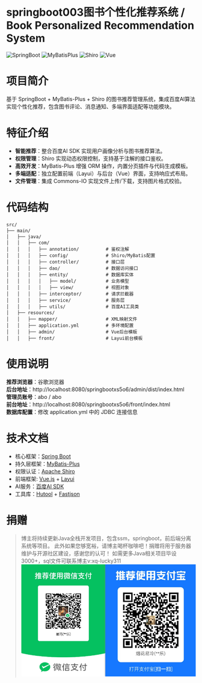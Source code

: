 # springboot003图书个性化推荐系统 / Book Personalized Recommendation System

![SpringBoot](https://img.shields.io/badge/SpringBoot-2.x-brightgreen)
![MyBatisPlus](https://img.shields.io/badge/MyBatisPlus-2.3-orange)
![Shiro](https://img.shields.io/badge/Shiro-1.3.2-blue)
![Vue](https://img.shields.io/badge/Vue-2.x-4fc08d)

# 项目简介  
基于 SpringBoot + MyBatis-Plus + Shiro 的图书推荐管理系统，集成百度AI算法实现个性化推荐，包含图书评论、消息通知、多端界面适配等功能模块。

# 特征介绍  
- ​**智能推荐**：整合百度AI SDK 实现用户画像分析与图书推荐算法。  
- ​**权限管理**：Shiro 实现动态权限控制，支持基于注解的接口鉴权。  
- ​**高效开发**：MyBatis-Plus 增强 ORM 操作，内置分页插件与代码生成模板。  
- ​**多端适配**：独立配置前端（Layui）与后台（Vue）界面，支持响应式布局。  
- ​**文件管理**：集成 Commons-IO 实现文件上传/下载，支持图片格式校验。  

# 代码结构 
```
src/
├── main/
│   ├── java/
│   │   ├── com/
│   │   │   ├── annotation/          # 鉴权注解
│   │   │   ├── config/              # Shiro/MyBatis配置
│   │   │   ├── controller/          # 接口层
│   │   │   ├── dao/                 # 数据访问接口
│   │   │   ├── entity/              # 数据库实体
│   │   │   │   ├── model/           # 业务模型
│   │   │   │   ├── view/            # 视图对象
│   │   │   ├── interceptor/         # 请求拦截器
│   │   │   ├── service/             # 服务层
│   │   │   ├── utils/               # 百度AI工具类
│   ├── resources/
│   │   ├── mapper/                  # XML映射文件
│   │   ├── application.yml          # 多环境配置
│   │   ├── admin/                   # Vue后台模板
│   │   ├── front/                   # Layui前台模板
```

# 使用说明
**推荐浏览器**：谷歌浏览器  
**后台地址**：http://localhost:8080/springbootxs5o6/admin/dist/index.html  
**管理员账号**：abo / abo  
**前台地址**：http://localhost:8080/springbootxs5o6/front/index.html  
**数据库配置**：修改 application.yml 中的 JDBC 连接信息

# 技术文档
* 核心框架：[Spring Boot](https://spring.io/projects/spring-boot)
* 持久层框架：[MyBatis-Plus](https://baomidou.com)
* 权限认证：[Apache Shiro](https://shiro.apache.org)
* 前端框架: [Vue.js](https://vuejs.org) + [Layui](https://layui.dev)
* AI服务：[百度AI SDK](https://ai.baidu.com/ai-doc)
* 工具库：[Hutool](https://hutool.cn) + [Fastjson](https://github.com/alibaba/fastjson)

# 捐赠
> 博主将持续更新Java全栈开发项目，包含ssm，springboot，前后端分离系统等项目。
> 此外如果您够宽裕，请博主喝杯咖啡吧！捐赠将用于服务器维护与开源社区建设，感谢您的认可！
> 如需更多Java相关项目毕设3000+，sql文件可联系博主v:xq-lucky311
![输入图片说明](%E7%91%9E%E5%B9%B8%EF%BC%81%E7%91%9E%E5%B9%B8%EF%BC%81.png)
